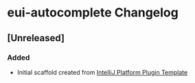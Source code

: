<!-- Keep a Changelog guide -> https://keepachangelog.com -->

# eui-autocomplete Changelog

## [Unreleased]
### Added
- Initial scaffold created from [IntelliJ Platform Plugin Template](https://github.com/JetBrains/intellij-platform-plugin-template)
